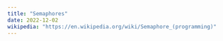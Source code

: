 ```yaml
---
title: "Semaphores"
date: 2022-12-02
wikipedia: "https://en.wikipedia.org/wiki/Semaphore_(programming)"
---
```

